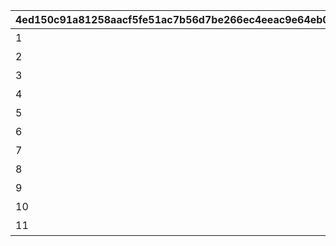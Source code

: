 |4ed150c91a81258aacf5fe51ac7b56d7be266ec4eeac9e64eb004f65c66e48a5|2d93176a29139608895cad6af3865de37d0a1338b2ca5ddb69630f6c3fcdca10|82211606f094a156e0364537769d765674f14c8ded68cdf6cb7fecb02b7fe0e8|b769a37d43d51aaf9c07de9985808ae68400afa23ff105373bb5a6792126afc0|4f270ae39a4246f671accf6c0567905bbc186f8b71326ce804d3ceec4fe780d7|fadb473091d60bb0d2f73bfc63c9d98c5dfe8a5e4bd0644f980c24cc4c9eb0ac|
| --- | --- | --- | --- | --- | --- |
|1|おまかせ|1||2020-02-15 15:00:00|1|
|2|デフォルト|2||2020-02-15 15:00:00|2|
|3|アニバーサリー|3||2020-02-15 15:00:00|3|
|4|ピンク|1||2020-02-15 15:00:00|4|
|5|レッド|1||2020-02-15 15:00:00|5|
|6|イエロー|1||2020-02-15 15:00:00|6|
|7|グリーン|1||2020-02-15 15:00:00|7|
|8|ライトブルー|1||2020-02-15 15:00:00|8|
|9|ブルー|1||2020-02-15 15:00:00|9|
|10|パープル|1||2020-02-15 15:00:00|10|
|11|グレー|1||2020-02-15 15:00:00|11|